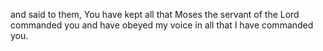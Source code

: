 and said to them, You have kept all that Moses the servant of the Lord commanded you and have obeyed my voice in all that I have commanded you.
